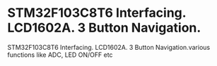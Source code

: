 # STM32F103C8T6 Interfacing. LCD1602A. 3 Button Navigation.
STM32F103C8T6 Interfacing. LCD1602A. 3 Button Navigation.various functions like ADC, LED ON/OFF etc 
